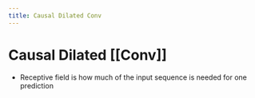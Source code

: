```yaml
---
title: Causal Dilated Conv
---
```


# Causal Dilated [[Conv]]
- Receptive field is how much of the input sequence is needed for one prediction




